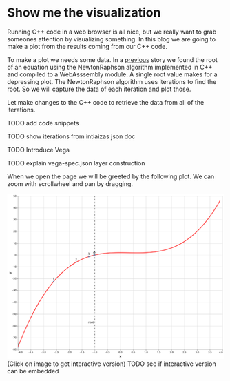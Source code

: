 # Show me the visualization

Running C++ code in a web browser is all nice, but we really want to grab someones attention by visualizing something. In this blog we are going to make a plot from the results coming from our C++ code.

To make a plot we needs some data. In a [previous](../js-webapp) story we found the root of an equation using the NewtonRaphson algorithm implemented in C++ and compiled to a WebAsssembly module.
A single root value makes for a depressing plot. The NewtonRaphson algorithm uses iterations to find the root. So we will capture the data of each iteration and plot those.

Let make changes to the C++ code to retrieve the data from all of the iterations.

TODO add code snippets

TODO show iterations from intiaizas json doc

TODO Introduce Vega

TODO explain vega-spec.json layer construction

When we open the page we will be greeted by the following plot. We can zoom with scrollwheel and pan by dragging.

[![Image](vega-spec.svg)](https://nlesc-jcer.github.io/run-cpp-on-web/js-plot/index.html)
(Click on image to get interactive version)
TODO see if interactive version can be embedded
